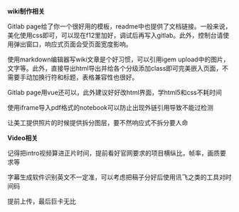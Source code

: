 ****wiki制作相关****

Gitlab page给了你一个很好用的模板，readme中也提供了文档链接。一般来说，美化使用css即可，可以现在f12里加好，调试后再写入gitlab。此外，控制台请使用弹出窗口，响应式页面会受页面宽度影响。

使用markdown编辑器写wiki文章是个好习惯，可以引用igem upload中的图片，文字等。此外，直接导出html导出并给各个分级添加class即可完美嵌入页面，不需要手动加换行符和标题，表格兼容性也很好。

Gitlab page用vue还可以，此外建议好好改html界面，学html5和css不耗时间

使用iframe导入pdf格式的notebook可以防止出现外链引用导致不能过检测

让美工提供照片的时候提供拆分图层，要不然响应式不拆分要人命

****Video相关****

记得把intro视频算进正片时间，提前看好官网要求的项目横纵比，帧率，画质要求等

字幕生成软件识别英文不一定准，可以考虑把稿子分好后使用讯飞之类的工具对时间码

提前上传，最后巨卡无比